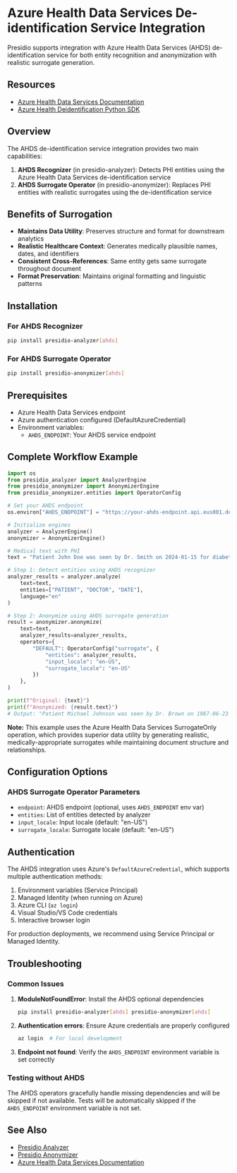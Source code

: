 # Azure Health Data Services De-identification Service Integration

Presidio supports integration with Azure Health Data Services (AHDS) de-identification service for both entity recognition and anonymization with realistic surrogate generation.

## Resources

- [Azure Health Data Services Documentation](https://learn.microsoft.com/en-us/azure/healthcare-apis/deidentification/)
- [Azure Health Deidentification Python SDK](https://pypi.org/project/azure-health-deidentification/)

## Overview

The AHDS de-identification service integration provides two main capabilities:

1. **AHDS Recognizer** (in presidio-analyzer): Detects PHI entities using the Azure Health Data Services de-identification service
2. **AHDS Surrogate Operator** (in presidio-anonymizer): Replaces PHI entities with realistic surrogates using the de-identification service

## Benefits of Surrogation

- **Maintains Data Utility**: Preserves structure and format for downstream analytics
- **Realistic Healthcare Context**: Generates medically plausible names, dates, and identifiers
- **Consistent Cross-References**: Same entity gets same surrogate throughout document
- **Format Preservation**: Maintains original formatting and linguistic patterns

## Installation

### For AHDS Recognizer
```bash
pip install presidio-analyzer[ahds]
```

### For AHDS Surrogate Operator
```bash
pip install presidio-anonymizer[ahds]
```

## Prerequisites

- Azure Health Data Services endpoint
- Azure authentication configured (DefaultAzureCredential)
- Environment variables:
  - `AHDS_ENDPOINT`: Your AHDS service endpoint

## Complete Workflow Example

```python
import os
from presidio_analyzer import AnalyzerEngine
from presidio_anonymizer import AnonymizerEngine
from presidio_anonymizer.entities import OperatorConfig

# Set your AHDS endpoint
os.environ["AHDS_ENDPOINT"] = "https://your-ahds-endpoint.api.eus001.deid.azure.com"

# Initialize engines
analyzer = AnalyzerEngine()
anonymizer = AnonymizerEngine()

# Medical text with PHI
text = "Patient John Doe was seen by Dr. Smith on 2024-01-15 for diabetes treatment."

# Step 1: Detect entities using AHDS recognizer
analyzer_results = analyzer.analyze(
    text=text,
    entities=["PATIENT", "DOCTOR", "DATE"],
    language="en"
)

# Step 2: Anonymize using AHDS surrogate generation
result = anonymizer.anonymize(
    text=text,
    analyzer_results=analyzer_results,
    operators={
        "DEFAULT": OperatorConfig("surrogate", {
            "entities": analyzer_results,
            "input_locale": "en-US",
            "surrogate_locale": "en-US"
        })
    },
)

print(f"Original: {text}")
print(f"Anonymized: {result.text}")
# Output: "Patient Michael Johnson was seen by Dr. Brown on 1987-06-23 for diabetes treatment."
```

**Note:** This example uses the Azure Health Data Services SurrogateOnly operation, which provides superior data utility by generating realistic, medically-appropriate surrogates while maintaining document structure and relationships.

## Configuration Options

### AHDS Surrogate Operator Parameters

- `endpoint`: AHDS endpoint (optional, uses `AHDS_ENDPOINT` env var)
- `entities`: List of entities detected by analyzer
- `input_locale`: Input locale (default: "en-US")
- `surrogate_locale`: Surrogate locale (default: "en-US")

## Authentication

The AHDS integration uses Azure's `DefaultAzureCredential`, which supports multiple authentication methods:

1. Environment variables (Service Principal)
2. Managed Identity (when running on Azure)
3. Azure CLI (`az login`)
4. Visual Studio/VS Code credentials
5. Interactive browser login

For production deployments, we recommend using Service Principal or Managed Identity.

## Troubleshooting

### Common Issues

1. **ModuleNotFoundError**: Install the AHDS optional dependencies
   ```bash
   pip install presidio-analyzer[ahds] presidio-anonymizer[ahds]
   ```

2. **Authentication errors**: Ensure Azure credentials are properly configured
   ```bash
   az login  # For local development
   ```

3. **Endpoint not found**: Verify the `AHDS_ENDPOINT` environment variable is set correctly

### Testing without AHDS

The AHDS operators gracefully handle missing dependencies and will be skipped if not available. Tests will be automatically skipped if the `AHDS_ENDPOINT` environment variable is not set.

## See Also

- [Presidio Analyzer](../analyzer/index.md)
- [Presidio Anonymizer](../anonymizer/index.md)
- [Azure Health Data Services Documentation](https://docs.microsoft.com/en-us/azure/healthcare-apis/)

